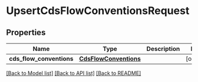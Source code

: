 # UpsertCdsFlowConventionsRequest

## Properties
Name | Type | Description | Notes
------------ | ------------- | ------------- | -------------
**cds_flow_conventions** | [**CdsFlowConventions**](CdsFlowConventions.md) |  | [optional] 

[[Back to Model list]](../README.md#documentation-for-models) [[Back to API list]](../README.md#documentation-for-api-endpoints) [[Back to README]](../README.md)


